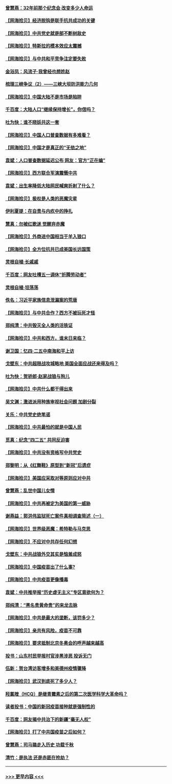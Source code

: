 #### [曾慧燕：32年前那个纪念会 改变多少人命运](../pages/nsc993/n12934233.md?t=05100151) 
#### [【网海拾贝】经济脱钩是联手抗共成功的关键](../pages/nsc993/n12934176.md?t=05100151) 
#### [【网海拾贝】中共党史就是部不断树敌史](../pages/nsc993/n12932844.md?t=05100151) 
#### [【网海拾贝】特斯拉的模本效应太震撼](../pages/nsc993/n12925626.md?t=05100151) 
#### [【网海拾贝】与中共和平竞争注定要失败](../pages/nsc993/n12923326.md?t=05100151) 
#### [金浴凤：风流子‧我曾经也想姓赵](../pages/nsc993/n12920911.md?t=05100151) 
#### [梳理三峡争议（2）——三峡大坝防洪能力几何](../pages/nsc993/n12920173.md?t=05100151) 
#### [【网海拾贝】中国大陆不是市场是陷阱](../pages/nsc993/n12920143.md?t=05100151) 
#### [千百度：大陆人口“继续保持增长”，你信吗？](../pages/nsc993/n12918946.md?t=05100151) 
#### [吐为快：谁不晓妖共这一套](../pages/nsc993/n12918941.md?t=05100151) 
#### [【网海拾贝】中国人口普查数据有多难看？](../pages/nsc993/n12917822.md?t=05100151) 
#### [【网海拾贝】中国才是真正的“无依之地”](../pages/nsc993/n12915845.md?t=05100151) 
#### [袁斌：人口普查数据延迟公布 网友：官方“正在编”](../pages/nsc993/n12915748.md?t=05100151) 
#### [【网海拾贝】西方联合军演震慑中共](../pages/nsc993/n12913466.md?t=05100151) 
#### [袁斌：出生率降低大陆网民喊爽折射了什么？](../pages/nsc993/n12913365.md?t=05100151) 
#### [【网海拾贝】极权是人类的恶魔灾星](../pages/nsc993/n12910697.md?t=05100151) 
#### [伊利夏提：在自责与内疚中的挣扎](../pages/nsc993/n12910493.md?t=05100151) 
#### [慧真：勿被红歌迷 觉醒弃赤魔](../pages/nsc993/n12910485.md?t=05100151) 
#### [【网海拾贝】外商进中国相当于羊入狼口](../pages/nsc993/n12908274.md?t=05100151) 
#### [【网海拾贝】全方位抗共已成美国长远国策](../pages/nsc993/n12906878.md?t=05100151) 
#### [灵根自植‧长戚戚](../pages/nsc993/n12905585.md?t=05100151) 
#### [千百度：网友吐槽五一调休“折腾劳动者”](../pages/nsc993/n12905934.md?t=05100151) 
#### [灵根自植‧坦荡荡](../pages/nsc993/n12905562.md?t=05100151) 
#### [佚名：习近平家族信息泄漏案的荒唐](../pages/nsc993/n12904705.md?t=05100151) 
#### [【网海拾贝】与中共合作？西方不被玩死才怪](../pages/nsc993/n12903873.md?t=05100151) 
#### [郑纯清：中共毁灭全人类的活铁证](../pages/nsc993/n12903785.md?t=05100151) 
#### [【网海拾贝】中共和西方，谁末日来临？](../pages/nsc993/n12903482.md?t=05100151) 
#### [谢卫国：忆四‧二五中南海和平上访](../pages/nsc993/n12902192.md?t=05100151) 
#### [戈壁东：中共超限战攻城略地 美国全面应战还来得及吗？](../pages/nsc993/n12902297.md?t=05100151) 
#### [吐为快：贺骄郎‧赵家战狼与狗儿](../pages/nsc993/n12902280.md?t=05100151) 
#### [【网海拾贝】中共什么都干得出来](../pages/nsc993/n12897500.md?t=05100151) 
#### [吴文渊：激进派用种族审视社会问题 加剧分裂](../pages/nsc993/n12893881.md?t=05100151) 
#### [关乐：中共党史绝笔谣](../pages/nsc993/n12897270.md?t=05100151) 
#### [【网海拾贝】中共最怕的就是中国人民](../pages/nsc993/n12894705.md?t=05100151) 
#### [觅真：纪念“四二五” 共同反迫害](../pages/nsc993/n12894553.md?t=05100151) 
#### [【网海拾贝】中共没有资格写中共党史](../pages/nsc993/n12892231.md?t=05100151) 
#### [郑黎明：从《红舞鞋》原型到“新冠”后遗症](../pages/nsc993/n12890469.md?t=05100151) 
#### [【网海拾贝】美国应采取对等原则应对中共](../pages/nsc993/n12889176.md?t=05100151) 
#### [曾慧燕：乱世中国儿女情](../pages/nsc993/n12887931.md?t=05100151) 
#### [【网海拾贝】中共再被定为美国的第一威胁](../pages/nsc993/n12887580.md?t=05100151) 
#### [谢燕益：郭洪伟监狱死亡案件真相调查简述（一）](../pages/nsc993/n12885648.md?t=05100151) 
#### [【网海拾贝】世界级恶魔：希特勒与马克思](../pages/nsc993/n12884062.md?t=05100151) 
#### [【网海拾贝】不应对中共存任何幻想](../pages/nsc993/n12881460.md?t=05100151) 
#### [戈壁东：中共战狼外交其实是恼羞成怒](../pages/nsc993/n12880392.md?t=05100151) 
#### [【网海拾贝】中国疫苗出了什么事?](../pages/nsc993/n12879124.md?t=05100151) 
#### [【网海拾贝】中共疫苗更像播毒](../pages/nsc993/n12876631.md?t=05100151) 
#### [袁斌：中共推举报“历史虚无主义”专区意欲何为？](../pages/nsc993/n12876530.md?t=05100151) 
#### [郑纯清：“黑名贵黄命贵”的来龙去脉](../pages/nsc993/n12875589.md?t=05100151) 
#### [【网海拾贝】中共是最大的垄断，该罚多少？](../pages/nsc993/n12874006.md?t=05100151) 
#### [【网海拾贝】亲共有风险，疫苗不可靠](../pages/nsc993/n12872224.md?t=05100151) 
#### [【网海拾贝】要求抵制北京冬奥会的呼声越来越高](../pages/nsc993/n12868962.md?t=05100151) 
#### [投书：山东村民举报村官涉黑涉恶 投诉无门](../pages/nsc993/n12869726.md?t=05100151) 
#### [伍新：贺台湾访客增多和美德州疫情骤降](../pages/nsc993/n12865651.md?t=05100151) 
#### [【网海拾贝】武汉到底死了多少人？](../pages/nsc993/n12863707.md?t=05100151) 
#### [羟氯喹（HCQ）是继青霉素之后的第二次医学科学大革命吗？](../pages/nsc993/n12638564.md?t=05100151) 
#### [读者投书：中国的新冠疫苗接种就是强制性的](../pages/nsc993/n12859932.md?t=05100151) 
#### [千百度：网友揭中共治下的新疆“毫无人权”](../pages/nsc993/n12858385.md?t=05100151) 
#### [【网海拾贝】打了中共国疫苗之后如何？](../pages/nsc993/n12857866.md?t=05100151) 
#### [曾慧燕：司马璐走入历史 功载千秋](../pages/nsc993/n12856996.md?t=05100151) 
#### [清竹：是执法 还是赤匪在抢劫？](../pages/nsc993/n12856952.md?t=05100151) 

----
#### [ >>> 更早内容 <<< ](../indexes/nsc993-earlier.md)
